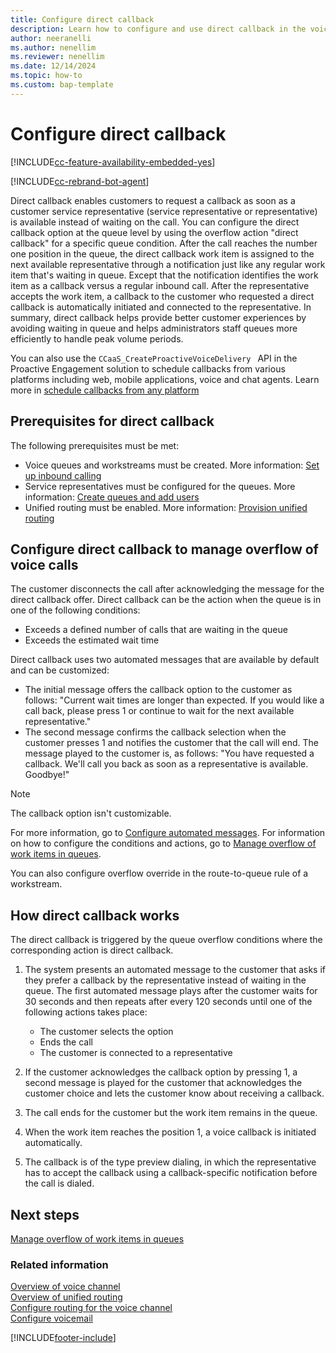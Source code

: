 ```yaml
---
title: Configure direct callback
description: Learn how to configure and use direct callback in the voice channel in Dynamics 365 Contact Center.
author: neeranelli
ms.author: nenellim
ms.reviewer: nenellim
ms.date: 12/14/2024
ms.topic: how-to
ms.custom: bap-template
---
```


# Configure direct callback

[!INCLUDE[cc-feature-availability-embedded-yes](../../includes/cc-feature-availability-embedded-yes.md)]

[!INCLUDE[cc-rebrand-bot-agent](../../includes/cc-rebrand-bot-agent.md)]


Direct callback enables customers to request a callback as soon as a customer service representative (service representative or representative) is available instead of waiting on the call. You can configure the direct callback option at the queue level by using the overflow action "direct callback" for a specific queue condition. After the call reaches the number one position in the queue, the direct callback work item is assigned to the next available representative through a notification just like any regular work item that's waiting in queue. Except that the notification identifies the work item as a callback versus a regular inbound call. After the representative accepts the work item, a callback to the customer who requested a direct callback is automatically initiated and connected to the representative. In summary, direct callback helps provide better customer experiences by avoiding waiting in queue and helps administrators staff queues more efficiently to handle peak volume periods.

You can also use the `CCaaS_CreateProactiveVoiceDelivery ` API in the Proactive Engagement solution to schedule callbacks from various platforms including web, mobile applications, voice and chat agents. Learn more in [schedule callbacks from any platform](/dynamics365/contact-center/extend/api/ccaas_createproactivevoicedelivery#schedule-callbacks-from-any-platform)

## Prerequisites for direct callback

The following prerequisites must be met:

- Voice queues and workstreams must be created. More information: [Set up inbound calling](voice-channel-inbound-calling.md)
- Service representatives must be configured for the queues. More information: [Create queues and add users](queues-omnichannel.md)
- Unified routing must be enabled. More information: [Provision unified routing](provision-unified-routing.md)

## Configure direct callback to manage overflow of voice calls

The customer disconnects the call after acknowledging the message for the direct callback offer. Direct callback can be the action when the queue is in one of the following conditions:

- Exceeds a defined number of calls that are waiting in the queue
- Exceeds the estimated wait time

Direct callback uses two automated messages that are available by default and can be customized:  

- The initial message offers the callback option to the customer as follows: "Current wait times are longer than expected. If you would like a call back, please press 1 or continue to wait for the next available representative."
- The second message confirms the callback selection when the customer presses 1 and notifies the customer that the call will end. The message played to the customer is, as follows: "You have requested a callback. We'll call you back as soon as a representative is available. Goodbye!"

> [!NOTE]
> The callback option isn't customizable. 

For more information, go to [Configure automated messages](configure-automated-message.md). For information on how to configure the conditions and actions, go to [Manage overflow of work items in queues](manage-overflow.md).

You can also configure overflow override in the route-to-queue rule of a workstream.

## How direct callback works

The direct callback is triggered by the queue overflow conditions where the corresponding action is direct callback.

1. The system presents an automated message to the customer that asks if they prefer a callback by the representative instead of waiting in the queue. The first automated message plays after the customer waits for 30 seconds and then repeats after every 120 seconds until one of the following actions takes place:
  
   - The customer selects the option
   - Ends the call
   - The customer is connected to a representative
  
1. If the customer acknowledges the callback option by pressing 1, a second message is played for the customer that acknowledges the customer choice and lets the customer know about receiving a callback.
1. The call ends for the customer but the work item remains in the queue.
1. When the work item reaches the position 1, a voice callback is initiated automatically.
1. The callback is of the type preview dialing, in which the representative has to accept the callback using a callback-specific notification before the call is dialed.

## Next steps

[Manage overflow of work items in queues](manage-overflow.md)  

### Related information

[Overview of voice channel](voice-channel.md)  
[Overview of unified routing](overview-unified-routing.md)  
[Configure routing for the voice channel](../voice-channel-route-queues.md)  
[Configure voicemail](voice-channel-voicemail.md)  


[!INCLUDE[footer-include](../../includes/footer-banner.md)]
